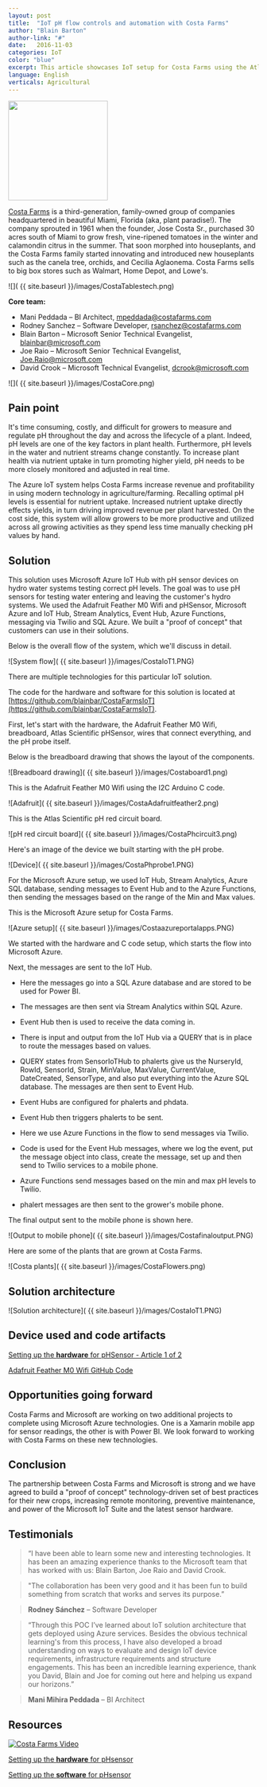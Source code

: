 ```yaml
---
layout: post
title:  "IoT pH flow controls and automation with Costa Farms"
author: "Blain Barton"
author-link: "#"
date:   2016-11-03
categories: IoT
color: "blue"
excerpt: This article showcases IoT setup for Costa Farms using the Atlas Scientific pH Sensor and Adafruit Feather M0 Wifi with the Arduino IDE, sending pH messages to Microsoft Azure.
language: English
verticals: Agricultural
---
```


<img src="{{ site.baseurl }}/images/Costalogo.png" width="200">

[Costa Farms](http://www.costafarms.com/) is a third-generation, family-owned group of companies headquartered in beautiful Miami, Florida (aka, plant paradise!). The company sprouted in 1961 when the founder, Jose Costa Sr., purchased 30 acres south of Miami to grow fresh, vine-ripened tomatoes in the winter and calamondin citrus in the summer. That soon morphed into houseplants, and the Costa Farms family started innovating and introduced new houseplants such as the canela tree, orchids, and Cecilia Aglaonema. Costa Farms sells to big box stores such as Walmart, Home Depot, and Lowe's.

![]( {{ site.baseurl }}/images/CostaTablestech.png)

**Core team:**

- Mani Peddada – BI Architect, mpeddada@costafarms.com
- Rodney Sanchez – Software Developer, rsanchez@costafarms.com
- Blain Barton – Microsoft Senior Technical Evangelist, blainbar@microsoft.com
- Joe Raio – Microsoft Senior Technical Evangelist, Joe.Raio@microsoft.com
- David Crook – Microsoft Technical Evangelist, dcrook@microsoft.com

![]( {{ site.baseurl }}/images/CostaCore.png)

## Pain point ##
It's time consuming, costly, and difficult for growers to measure and regulate pH throughout the day and across the lifecycle of a plant.  Indeed, pH levels are one of the key factors in plant health. Furthermore, pH levels in the water and nutrient streams change constantly.  To increase plant health via nutrient uptake in turn promoting higher yield, pH needs to be more closely monitored and adjusted in real time.

The Azure loT system helps Costa Farms increase revenue and profitability in using modern technology in agriculture/farming. Recalling optimal pH levels is essential for nutrient uptake. Increased nutrient uptake directly effects yields, in turn driving improved revenue per plant harvested. On the cost side, this system will allow growers to be more productive and utilized across all growing activities as they spend less time manually checking pH values by hand.

## Solution ##
This solution uses Microsoft Azure IoT Hub with pH sensor devices on hydro water systems testing correct pH levels. The goal was to use pH sensors for testing water entering and leaving the customer's hydro systems. We used the Adafruit Feather M0 Wifi and pHSensor, Microsoft Azure and IoT Hub, Stream Analytics, Event Hub, Azure Functions, messaging via Twilio and SQL Azure. We built a "proof of concept" that customers can use in their solutions.

Below is the overall flow of the system, which we'll discuss in detail.

![System flow]( {{ site.baseurl }}/images/CostaIoT1.PNG)

There are multiple technologies for this particular IoT solution. 

The code for the hardware and software for this solution is located at [https://github.com/blainbar/CostaFarmsIoT](https://github.com/blainbar/CostaFarmsIoT). 

First, let's start with the hardware, the Adafruit Feather M0 Wifi, breadboard, Atlas Scientific pHSensor, wires that connect everything, and the pH probe itself.

Below is the breadboard drawing that shows the layout of the components. 

![Breadboard drawing]( {{ site.baseurl }}/images/Costaboard1.png)

This is the Adafruit Feather M0 Wifi using the I2C Arduino C code.

![Adafruit]( {{ site.baseurl }}/images/CostaAdafruitfeather2.png)

This is the Atlas Scientific pH red circuit board.

![pH red circuit board]( {{ site.baseurl }}/images/CostaPhcircuit3.png)

Here's an image of the device we built starting with the pH probe.

![Device]( {{ site.baseurl }}/images/CostaPhprobe1.PNG)

For the Microsoft Azure setup, we used IoT Hub, Stream Analytics, Azure SQL database, sending messages to Event Hub and to the Azure Functions, then sending the messages based on the range of the Min and Max values. 

This is the Microsoft Azure setup for Costa Farms. 

![Azure setup]( {{ site.baseurl }}/images/Costaazureportalapps.PNG)

We started with the hardware and C code setup, which starts the flow into Microsoft Azure.

Next, the messages are sent to the IoT Hub.

- Here the messages go into a SQL Azure database and are stored to be used for Power BI.

- The messages are then sent via Stream Analytics within SQL Azure. 

- Event Hub then is used to receive the data coming in. 

- There is input and output from the IoT Hub via a QUERY that is in place to route the messages based on values.

- QUERY states from SensorIoTHub to phalerts give us the NurseryId, RowId, SensorId, Strain, MinValue, MaxValue, CurrentValue, DateCreated, SensorType, and also put everything into the Azure SQL database. The messages are then sent to Event Hub.

- Event Hubs are configured for phalerts and phdata.

- Event Hub then triggers phalerts to be sent.

- Here we use Azure Functions in the flow to send messages via Twilio. 

- Code is used for the Event Hub messages, where we log the event, put the message object into class, create the message, set up and then send to Twilio services to a mobile phone. 

- Azure Functions send messages based on the min and max pH levels to Twilio.

- phalert messages are then sent to the grower's mobile phone. 

The final output sent to the mobile phone is shown here.

![Output to mobile phone]( {{ site.baseurl }}/images/Costafinaloutput.PNG)

Here are some of the plants that are grown at Costa Farms. 

![Costa plants]( {{ site.baseurl }}/images/CostaFlowers.png)

## Solution architecture ##

![Solution architecture]( {{ site.baseurl }}/images/CostaIoT1.PNG)

## Device used and code artifacts ##

[Setting up the **hardware** for pHSensor - Article 1 of 2](https://blogs.msdn.microsoft.com/blainbar/2016/10/25/hardware-assembly-for-the-adafruit-feather-m0-wifi-with-the-atlas-scientific-ph-sensor-for-remotely-monitoring-ph-water-levels-in-microsoft-azure-article-1-or-2/)

[Adafruit Feather M0 Wifi GitHub Code](https://github.com/blainbar/CostaFarmsIoT)


## Opportunities going forward ##

Costa Farms and Microsoft are working on two additional projects to complete using Microsoft Azure technologies. One is a Xamarin mobile app for sensor readings, the other is with Power BI. We look forward to working with Costa Farms on these new technologies.

## Conclusion ##

The partnership between Costa Farms and Microsoft is strong and we have agreed to build a "proof of concept" technology-driven set of best practices for their new crops, increasing remote monitoring, preventive maintenance, and power of the Microsoft IoT Suite and the latest sensor hardware.

## Testimonials ##

> “I have been able to learn some new and interesting technologies. It has been an amazing experience thanks to the Microsoft team that has worked with us: Blain Barton, Joe Raio and David Crook.

> "The collaboration has been very good and it has been fun to build something from scratch that works and serves its purpose.”   

> **Rodney Sánchez** – Software Developer

> “Through this POC I’ve learned about IoT solution architecture that gets deployed using Azure services. Besides the obvious technical learning's from this process, I have also developed a broad understanding on ways to evaluate and design IoT device requirements, infrastructure requirements and structure engagements. This has been an incredible learning experience, thank you David, Blain and Joe for coming out here and helping us expand our horizons.”  

> **Mani Mihira Peddada** – BI Architect

## Resources ##
[![Costa Farms Video](http://img.youtube.com/vi/xVkgiIojwCc/0.jpg)](http://www.youtube.com/watch?v=xVkgiIojwCc)

[Setting up the **hardware** for pHsensor](https://blogs.msdn.microsoft.com/blainbar/2016/10/25/hardware-assembly-for-the-adafruit-feather-m0-wifi-with-the-atlas-scientific-ph-sensor-for-remotely-monitoring-ph-water-levels-in-microsoft-azure-article-1-or-2/) 

[Setting up the **software** for pHsensor](https://blogs.msdn.microsoft.com/blainbar/2016/10/25/setting-up-software-for-the-adafruit-feather-m0-wifi-using-the-arduino-ide-and-c-code-for-remotely-monitoring-ph-sensors-in-microsoft-azure-article-2-of-2)

